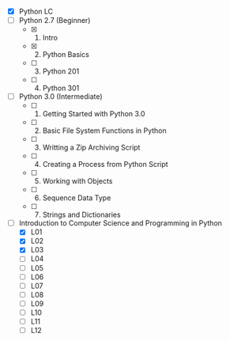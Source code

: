 - [x] Python LC
- [ ] Python 2.7 (Beginner)
	- [x] 01. Intro
	- [x] 02. Python Basics
	- [ ] 03. Python 201
	- [ ] 04. Python 301
- [ ] Python 3.0 (Intermediate)
	- [ ] 01. Getting Started with Python 3.0
	- [ ] 02. Basic File System Functions in Python
	- [ ] 03. Writting a Zip Archiving Script
	- [ ] 04. Creating a Process from Python Script
	- [ ] 05. Working with Objects
	- [ ] 06. Sequence Data Type
	- [ ] 07. Strings and Dictionaries
- [ ] Introduction to Computer Science and Programming in Python
	- [x] L01
	- [x] L02
	- [x] L03
	- [ ] L04
	- [ ] L05
	- [ ] L06
	- [ ] L07
	- [ ] L08
	- [ ] L09
	- [ ] L10
	- [ ] L11
	- [ ] L12
